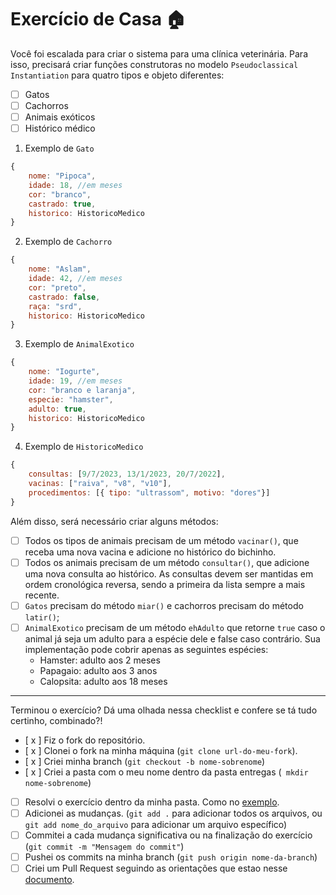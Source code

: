 # Exercício de Casa 🏠 

Você foi escalada para criar o sistema para uma clínica veterinária.
Para isso, precisará criar funções construtoras no modelo `Pseudoclassical Instantiation` para quatro tipos e objeto diferentes: 
- [ ] Gatos
- [ ] Cachorros
- [ ] Animais exóticos
- [ ] Histórico médico

1. Exemplo de `Gato`
```javascript
{
    nome: "Pipoca",
    idade: 18, //em meses
    cor: "branco",
    castrado: true,
    historico: HistoricoMedico
}
```

2. Exemplo de `Cachorro`
```javascript
{
    nome: "Aslam",
    idade: 42, //em meses
    cor: "preto",
    castrado: false,
    raça: "srd",
    historico: HistoricoMedico
}
```

3. Exemplo de `AnimalExotico`
```javascript
{
    nome: "Iogurte",
    idade: 19, //em meses
    cor: "branco e laranja",
    especie: "hamster",
    adulto: true,
    historico: HistoricoMedico
}
```

4. Exemplo de `HistoricoMedico`
```javascript
{
    consultas: [9/7/2023, 13/1/2023, 20/7/2022],
    vacinas: ["raiva", "v8", "v10"],
    procedimentos: [{ tipo: "ultrassom", motivo: "dores"}]
}
```

Além disso, será necessário criar alguns métodos:
- [ ] Todos os tipos de animais precisam de um método `vacinar()`, que receba uma nova vacina e adicione no histórico do bichinho.
- [ ] Todos os animais precisam de um método `consultar()`, que adicione uma nova consulta ao histórico. As consultas devem ser mantidas em ordem cronológica reversa, sendo a primeira da lista sempre a mais recente.
- [ ] `Gatos` precisam do método `miar()` e cachorros precisam do método `latir()`;
- [ ] `AnimalExotico` precisam de um método `ehAdulto` que retorne `true` caso o animal já seja um adulto para a espécie dele e false caso contrário. Sua implementação pode cobrir apenas as seguintes espécies:
  - Hamster: adulto aos 2 meses
  - Papagaio: adulto aos 3 anos
  - Calopsita: adulto aos 18 meses

---

Terminou o exercício? Dá uma olhada nessa checklist e confere se tá tudo certinho, combinado?!

- [ x ] Fiz o fork do repositório.
- [ x ] Clonei o fork na minha máquina (`git clone url-do-meu-fork`).
- [ x ] Criei minha branch (` git checkout -b nome-sobrenome `)
- [ x ] Criei a pasta com o meu nome dentro da pasta entregas (` mkdir nome-sobrenome`)
- [ ] Resolvi o exercício dentro da minha pasta. Como no [exemplo](/on21-imersao-js-S1-TDD/exercicios/para-casa/entregas/exemplo-nome-sobrenome/).
- [ ] Adicionei as mudanças. (`git add .` para adicionar todos os arquivos, ou `git add nome_do_arquivo` para adicionar um arquivo específico)
- [ ] Commitei a cada mudança significativa ou na finalização do exercício (`git commit -m "Mensagem do commit"`)
- [ ] Pushei os commits na minha branch (`git push origin nome-da-branch`)
- [ ] Criei um Pull Request seguindo as orientações que estao nesse [documento](/on21-imersao-js-S1-TDD/exercicios/para-casa/instrucoes-pull-request.md).